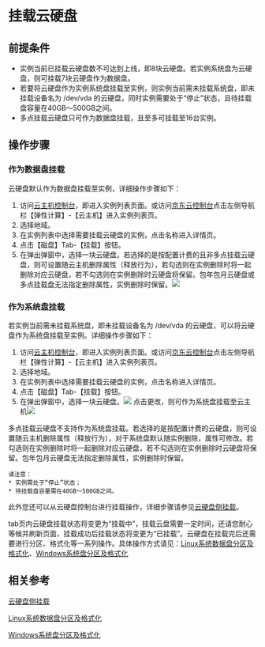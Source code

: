 # 挂载云硬盘

## 前提条件
* 实例当前已挂载云硬盘数不可达到上线，即8块云硬盘。若实例系统盘为云硬盘，则可挂载7块云硬盘作为数据盘。
* 若要将云硬盘作为实例系统盘挂载至实例，则实例当前需未挂载系统盘，即未挂载设备名为 /dev/vda 的云硬盘，同时实例需要处于“停止”状态，且待挂载盘容量在40GB～500GB之间。
* 多点挂载云硬盘只可作为数据盘挂载，且至多可挂载至16台实例。

## 操作步骤

### 作为数据盘挂载

云硬盘默认作为数据盘挂载至实例，详细操作步骤如下：

1. 访问[云主机控制台](https://cns-console.jdcloud.com/host/compute/list)，即进入实例列表页面。或访问[京东云控制台](https://console.jdcloud.com)点击左侧导航栏【弹性计算】-【云主机】进入实例列表页。
2. 选择地域。
3. 在实例列表中选择需要挂载云硬盘的实例，点击名称进入详情页。
4. 点击【磁盘】Tab-【挂载】按钮。
5. 在弹出弹窗中，选择一块云硬盘。若选择的是按配置计费的且非多点挂载云硬盘，则可设置随云主机删除属性（释放行为），若勾选则在实例删除时将一起删除对应云硬盘，若不勾选则在实例删除时云硬盘将保留。包年包月云硬盘或多点挂载盘无法指定删除属性，实例删除时保留。![](../../../../../image/vm/attachclouddisk.png)

### 作为系统盘挂载

若实例当前需未挂载系统盘，即未挂载设备名为 /dev/vda 的云硬盘，可以将云硬盘作为系统盘挂载至实例。详细操作步骤如下：
1. 访问[云主机控制台](https://cns-console.jdcloud.com/host/compute/list)，即进入实例列表页面。或访问[京东云控制台](https://console.jdcloud.com)点击左侧导航栏【弹性计算】-【云主机】进入实例列表页。
2. 选择地域。
3. 在实例列表中选择需要挂载云硬盘的实例，点击名称进入详情页。
4. 点击【磁盘】Tab-【挂载】按钮。
5. 在弹出弹窗中，选择一块云硬盘。![](../../../../../image/vm/attachclouddisk1.png)
点击更改，则可作为系统盘挂载至云主机![](../../../../../image/vm/attachclouddisk2.png)

多点挂载云硬盘不支持作为系统盘挂载。若选择的是按配置计费的云硬盘，则可设置随云主机删除属性（释放行为），对于系统盘默认随实例删除，属性可修改。若勾选则在实例删除时将一起删除对应云硬盘，若不勾选则在实例删除时云硬盘将保留。包年包月云硬盘无法指定删除属性，实例删除时保留。

	请注意：
	* 实例需处于“停止”状态；
	* 待挂载盘容量需在40GB～500GB之间。

此外您还可以从云硬盘控制台进行挂载操作，详细步骤请参见[云硬盘侧挂载]()。

tab页内云硬盘挂载状态将变更为“挂载中”，挂载云盘需要一定时间，还请您耐心等候并刷新页面，挂载成功后挂载状态将变更为“已挂载”。云硬盘在挂载完后还需要进行分区、格式化等一系列操作。具体操作方式请见：[Linux系统数据盘分区及格式化]()、[Windows系统盘分区及格式化]()


## 相关参考

[云硬盘侧挂载]()

[Linux系统数据盘分区及格式化]()

[Windows系统盘分区及格式化]()